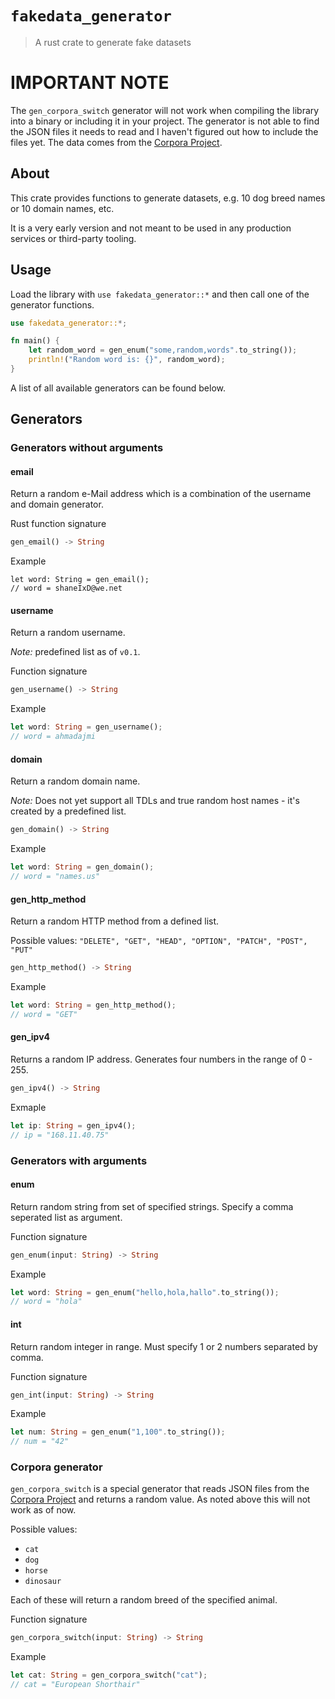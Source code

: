 # `fakedata_generator`
> A rust crate to generate fake datasets

# IMPORTANT NOTE

The `gen_corpora_switch` generator will not work when compiling the library into a binary or including it in your project. The generator is not able to find the JSON files it needs to read and I haven't figured out how to include the files yet.
The data comes from the [Corpora Project](https://github.com/dariusk/corpora).

## About

This crate provides functions to generate datasets, e.g. 10 dog breed names or 10 domain names, etc.

It is a very early version and not meant to be used in any production services or third-party tooling. 

## Usage

Load the library with `use fakedata_generator::*` and then call one of the generator functions. 

```rust
use fakedata_generator::*;

fn main() {
    let random_word = gen_enum("some,random,words".to_string());
    println!("Random word is: {}", random_word); 
}
```

A list of all available generators can be found below.

## Generators

### Generators without arguments

#### email

Return a random e-Mail address which is a combination of the username and domain generator. 

Rust function signature
```rust
gen_email() -> String
```

Example
```shell
let word: String = gen_email();
// word = shaneIxD@we.net
```

#### username

Return a random username.

*Note:* predefined list as of `v0.1`.

Function signature
```rust
gen_username() -> String
```

Example
```rust
let word: String = gen_username();
// word = ahmadajmi
```

#### domain

Return a random domain name.

*Note:* Does not yet support all TDLs and true random host names - it's created by a predefined list.

```rust
gen_domain() -> String
```

Example
```rust
let word: String = gen_domain();
// word = "names.us"
```

#### gen_http_method

Return a random HTTP method from a defined list.

Possible values: `"DELETE", "GET", "HEAD", "OPTION", "PATCH", "POST", "PUT"`

```rust
gen_http_method() -> String
```

Example
```rust
let word: String = gen_http_method();
// word = "GET"
```


#### gen_ipv4

Returns a random IP address. Generates four numbers in the range of 0 - 255.

```rust
gen_ipv4() -> String
``` 

Exmaple
```rust
let ip: String = gen_ipv4();
// ip = "168.11.40.75"
```

### Generators with arguments

#### enum

Return random string from set of specified strings. Specify a comma seperated list as argument.

Function signature
```rust
gen_enum(input: String) -> String
```

Example
```rust
let word: String = gen_enum("hello,hola,hallo".to_string());
// word = "hola"
```


#### int

Return random integer in range. Must specify 1 or 2 numbers separated by comma.

Function signature
```rust
gen_int(input: String) -> String
```

Example
```rust
let num: String = gen_enum("1,100".to_string());
// num = "42"
```

### Corpora generator

`gen_corpora_switch` is a special generator that reads JSON files from the [Corpora Project](https://github.com/dariusk/corpora) and returns a random value. As noted above this will not work as of now.

Possible values: 
- `cat`
- `dog`
- `horse`
- `dinosaur`

Each of these will return a random breed of the specified animal.

Function signature
```rust
gen_corpora_switch(input: String) -> String
```

Example
```rust
let cat: String = gen_corpora_switch("cat");
// cat = "European Shorthair"

```